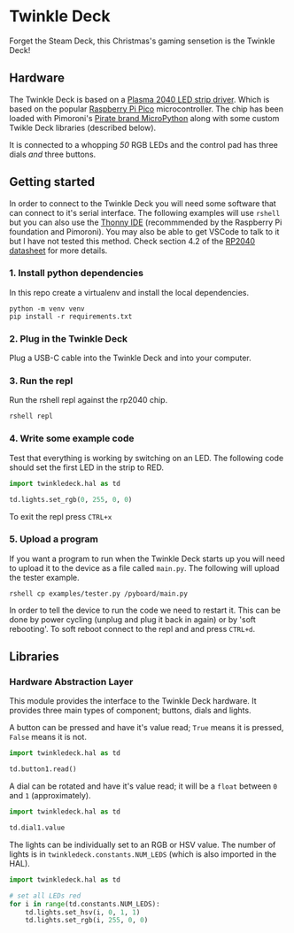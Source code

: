 # Twinkle Deck

Forget the Steam Deck, this Christmas's gaming sensetion is the Twinkle Deck!

## Hardware

The Twinkle Deck is based on a [Plasma 2040 LED strip driver](https://shop.pimoroni.com/products/plasma-2040).
Which is based on the popular [Raspberry Pi Pico](https://www.raspberrypi.com/products/raspberry-pi-pico/)
microcontroller. The chip has been loaded with Pimoroni's [Pirate brand MicroPython](https://github.com/pimoroni/pimoroni-pico/releases)
along with some custom Twikle Deck libraries (described below).

It is connected to a whopping _50_ RGB LEDs and the control pad has three dials _and_ three buttons.

## Getting started

In order to connect to the Twinkle Deck you will need some software that can connect to it's serial interface.
The following examples will use `rshell` but you can also use the [Thonny IDE](https://thonny.org/) (recommmended by
the Raspberry Pi foundation and Pimoroni). You may also be able to get VSCode to talk to it but I have not tested this method.
Check section 4.2 of the [RP2040 datasheet](https://datasheets.raspberrypi.com/pico/raspberry-pi-pico-python-sdk.pdf) for more
details.

### 1. Install python dependencies

In this repo create a virtualenv and install the local dependencies.

```
python -m venv venv
pip install -r requirements.txt
```

### 2. Plug in the Twinkle Deck

Plug a USB-C cable into the Twinkle Deck and into your computer.

### 3. Run the repl

Run the rshell repl against the rp2040 chip.

```
rshell repl
```

### 4. Write some example code

Test that everything is working by switching on an LED. The following code should
set the first LED in the strip to RED.

```python
import twinkledeck.hal as td

td.lights.set_rgb(0, 255, 0, 0)
```

To exit the repl press `CTRL+x`

### 5. Upload a program

If you want a program to run when the Twinkle Deck starts up you will need to upload it
to the device as a file called `main.py`. The following will upload the tester example.

```
rshell cp examples/tester.py /pyboard/main.py
```

In order to tell the device to run the code we need to restart it. This can be done by
power cycling (unplug and plug it back in again) or by 'soft rebooting'. To soft reboot
connect to the repl and and press `CTRL+d`.

## Libraries

### Hardware Abstraction Layer

This module provides the interface to the Twinkle Deck hardware. It provides three main
types of component; buttons, dials and lights.

A button can be pressed and have it's value read; `True` means it is pressed, `False` means it is not.

```python
import twinkledeck.hal as td

td.button1.read()
```

A dial can be rotated and have it's value read; it will be a `float` between `0` and `1` (approximately).

```python
import twinkledeck.hal as td

td.dial1.value
```

The lights can be individually set to an RGB or HSV value. The number of lights is in `twinkledeck.constants.NUM_LEDS`
(which is also imported in the HAL).

```python
import twinkledeck.hal as td

# set all LEDs red
for i in range(td.constants.NUM_LEDS):
    td.lights.set_hsv(i, 0, 1, 1)
    td.lights.set_rgb(i, 255, 0, 0)
```
